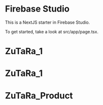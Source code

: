 # Firebase Studio

This is a NextJS starter in Firebase Studio.

To get started, take a look at src/app/page.tsx.
# ZuTaRa_1
# ZuTaRa_1
# ZuTaRa_Product

